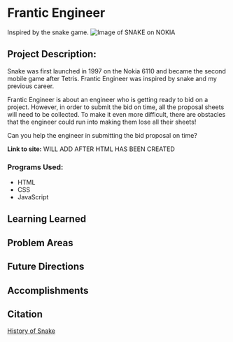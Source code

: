 # Frantic Engineer
Inspired by the snake game.
![Image of SNAKE on NOKIA](https://theprint.in/wp-content/uploads/2020/07/brandma-snake-game.jpg)

## Project Description: 

Snake was first launched in 1997 on the Nokia 6110 and became the second mobile game after Tetris. Frantic Engineer was inspired by snake and my previous career. 

Frantic Engineer is about an engineer who is getting ready to bid on a project. However, in order to submit the bid on time, all the proposal sheets will need to be collected. To make it even more difficult, there are obstacles that the engineer could run into making them lose all their sheets!

Can you help the engineer in submitting the bid proposal on time?

**Link to site:** WILL ADD AFTER HTML HAS BEEN CREATED

### Programs Used:
- HTML
- CSS
- JavaScript

## Learning Learned

## Problem Areas 

## Future Directions

## Accomplishments 

## Citation
[History of Snake](https://www.itsnicethat.com/features/taneli-armanto-the-history-of-snake-design-legacies-230221)